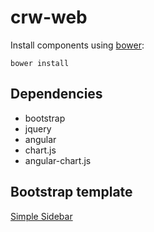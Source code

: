 crw-web
=======

Install components using [bower](https://bower.io):

    bower install

## Dependencies ##

* bootstrap
* jquery
* angular
* chart.js
* angular-chart.js

## Bootstrap template ##

[Simple Sidebar](https://startbootstrap.com/template-overviews/simple-sidebar/)
